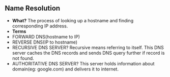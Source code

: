  ## Name Resolution
 - **What?** The process of looking up a hostname and finding corresponding IP address.
 - **Terms**
  - FORWARD DNS(hostname to IP)     
  - REVERSE DNS(IP to hostname)     
  - RECURSIVE DNS SERVER? Recursive means referring to itself. This DNS server caches the DNS records and sends DNS query further if record is not found.
  - AUTHORITATIVE DNS SERVER? This server holds information about domain(eg: google.com) and delivers it to internet.
